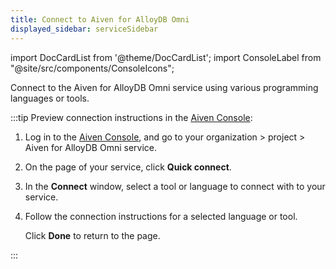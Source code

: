```yaml
---
title: Connect to Aiven for AlloyDB Omni
displayed_sidebar: serviceSidebar
---
```


import DocCardList from '@theme/DocCardList';
import ConsoleLabel from "@site/src/components/ConsoleIcons";

Connect to the Aiven for AlloyDB Omni service using various programming languages or tools.

:::tip
Preview connection instructions in the [Aiven Console](https://console.aiven.io/):

1. Log in to the [Aiven Console](https://console.aiven.io/), and go to your
   organization > project > Aiven for AlloyDB Omni service.
1. On the <ConsoleLabel name="overview"/> page of your service, click
   **Quick connect**.
1. In the **Connect** window, select a tool or language to connect with to your service.
1. Follow the connection instructions for a selected language or tool.

   Click **Done** to return to the <ConsoleLabel name="overview"/> page.

:::

<DocCardList />
